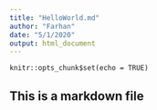 ```yaml
---
title: "HelloWorld.md"
author: "Farhan"
date: "5/1/2020"
output: html_document
---
```


```{r setup, include=FALSE}
knitr::opts_chunk$set(echo = TRUE)
```

 ## This is a markdown file